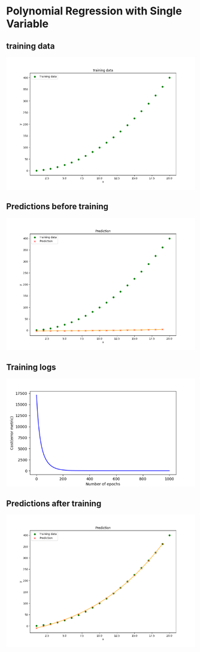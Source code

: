 # Polynomial Regression with Single Variable


## training data
![alt](./pr_data.png)
## Predictions before training
![alt](./pr_before_training.png)
## Training logs
![alt](./pr_training.png)
## Predictions after training
![alt](./pr_after_training.png)
